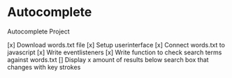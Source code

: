 # Autocomplete
Autocomplete Project


[x] Download words.txt file
[x] Setup userinterface
[x] Connect words.txt to javascript
[x] Write eventlisteners
[x] Write function to check search terms against words.txt
[] Display x amount of results below search box that changes with key strokes
